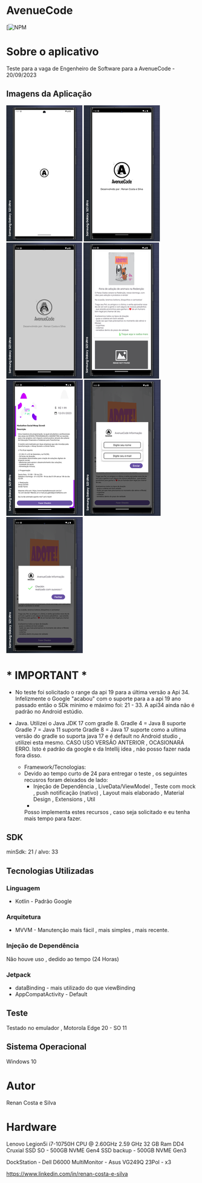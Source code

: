 # AvenueCode
[![NPM](https://github.com/RenanCostaSilva/AvenueCodeEventos/blob/master/LICENSE)

# Sobre o aplicativo
Teste para a vaga de Engenheiro de Software para a AvenueCode - 20/09/2023

## Imagens da Aplicação
![mobile 1](https://github.com/RenanCostaSilva/AvenueCodeEventos/blob/master/1.png)
![mobile 2](https://github.com/RenanCostaSilva/AvenueCodeEventos/blob/master/2.png)
![mobile 3](https://github.com/RenanCostaSilva/AvenueCodeEventos/blob/master/3.png)
![mobile 4](https://github.com/RenanCostaSilva/AvenueCodeEventos/blob/master/4.png)
![mobile 5](https://github.com/RenanCostaSilva/AvenueCodeEventos/blob/master/5.png)
![mobile 6](https://github.com/RenanCostaSilva/AvenueCodeEventos/blob/master/6.png)
![mobile 7](https://github.com/RenanCostaSilva/AvenueCodeEventos/blob/master/7.png)

# * IMPORTANT *
 - No teste foi solicitado o range da api 19 para a última versão a Api 34. Infelizmente o Google "acabou" com o suporte para a a api 19 ano passado
       então o SDk minimo e máximo  foi: 21 - 33. A api34 ainda não é padrão no Android estúdio.
   
 - Java. Utilizei o Java JDK 17 com gradle 8.
    Gradle 4 = Java 8 suporte
    Gradle 7 = Java 11 suporte
    Gradle 8 = Java 17 suporte
    como a ultima versão do gradle so suporta java 17 e é default no Android studio , utilizei esta mesmo. CASO USO VERSÂO ANTERIOR , OCASIONARÁ ERRO.
    Isto é padrão da google e da Intellij idea , não posso fazer nada fora disso.
   
   - Framework/Tecnologias:
   - 
     Devido ao tempo curto  de 24 para entregar o teste , os seguintes recusros foram deixados de lado:
       - Injeção de Dependência  , LiveData/ViewModel , Teste com mock , push notificação (nativo) , Layout mais elaborado , Material Design , Extensions , Util
       - 
     Posso implementa estes recursos , caso seja solicitado e eu tenha mais tempo para fazer.  

## SDK
minSdk: 21 / alvo: 33

## Tecnologias Utilizadas

### Linguagem
- Kotlin - Padrão Google

### Arquitetura
- MVVM - Manutenção mais fácil  , mais simples , mais recente.

### Injeção de Dependência
Não houve uso , dedido ao tempo (24 Horas)

### Jetpack
- dataBinding - mais utilizado do que viewBinding
- AppCompatActivity - Default

## Teste
Testado no emulador , Motorola Edge 20 - SO 11

## Sistema Operacional
Windows 10

# Autor
Renan Costa e Silva

# Hardware
Lenovo Legion5i
i7-10750H CPU @ 2.60GHz   2.59 GHz
32 GB Ram DD4 Cruxial
SSD SO - 500GB NVME Gen4
SSD backup - 500GB NVME Gen3

DockStation - Dell D6000
MultiMonitor - Asus VG249Q 23Pol - x3

https://www.linkedin.com/in/renan-costa-e-silva
